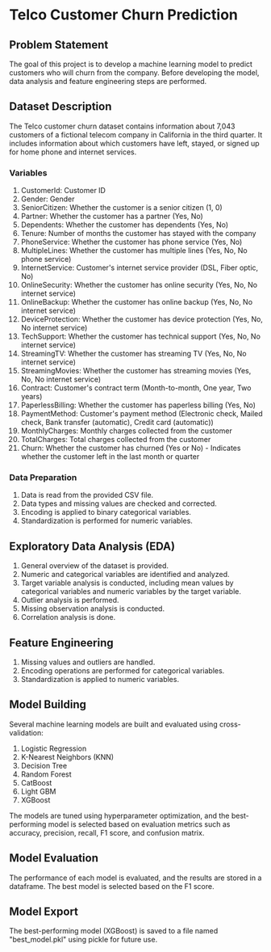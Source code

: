 # Telco Customer Churn Prediction

## Problem Statement

The goal of this project is to develop a machine learning model to predict customers who will churn from the company. Before developing the model, data analysis and feature engineering steps are performed.

## Dataset Description

The Telco customer churn dataset contains information about 7,043 customers of a fictional telecom company in California in the third quarter. It includes information about which customers have left, stayed, or signed up for home phone and internet services.

### Variables
1. CustomerId: Customer ID
2. Gender: Gender
3. SeniorCitizen: Whether the customer is a senior citizen (1, 0)
4. Partner: Whether the customer has a partner (Yes, No)
5. Dependents: Whether the customer has dependents (Yes, No)
6. Tenure: Number of months the customer has stayed with the company
7. PhoneService: Whether the customer has phone service (Yes, No)
8. MultipleLines: Whether the customer has multiple lines (Yes, No, No phone service)
9. InternetService: Customer's internet service provider (DSL, Fiber optic, No)
10. OnlineSecurity: Whether the customer has online security (Yes, No, No internet service)
11. OnlineBackup: Whether the customer has online backup (Yes, No, No internet service)
12. DeviceProtection: Whether the customer has device protection (Yes, No, No internet service)
13. TechSupport: Whether the customer has technical support (Yes, No, No internet service)
14. StreamingTV: Whether the customer has streaming TV (Yes, No, No internet service)
15. StreamingMovies: Whether the customer has streaming movies (Yes, No, No internet service)
16. Contract: Customer's contract term (Month-to-month, One year, Two years)
17. PaperlessBilling: Whether the customer has paperless billing (Yes, No)
18. PaymentMethod: Customer's payment method (Electronic check, Mailed check, Bank transfer (automatic), Credit card (automatic))
19. MonthlyCharges: Monthly charges collected from the customer
20. TotalCharges: Total charges collected from the customer
21. Churn: Whether the customer has churned (Yes or No) - Indicates whether the customer left in the last month or quarter

### Data Preparation

1. Data is read from the provided CSV file.
2. Data types and missing values are checked and corrected.
3. Encoding is applied to binary categorical variables.
4. Standardization is performed for numeric variables.

## Exploratory Data Analysis (EDA)

1. General overview of the dataset is provided.
2. Numeric and categorical variables are identified and analyzed.
3. Target variable analysis is conducted, including mean values by categorical variables and numeric variables by the target variable.
4. Outlier analysis is performed.
5. Missing observation analysis is conducted.
6. Correlation analysis is done.

## Feature Engineering

1. Missing values and outliers are handled.
2. Encoding operations are performed for categorical variables.
3. Standardization is applied to numeric variables.

## Model Building

Several machine learning models are built and evaluated using cross-validation:

1. Logistic Regression
2. K-Nearest Neighbors (KNN)
3. Decision Tree
4. Random Forest
5. CatBoost
6. Light GBM
7. XGBoost

The models are tuned using hyperparameter optimization, and the best-performing model is selected based on evaluation metrics such as accuracy, precision, recall, F1 score, and confusion matrix.

## Model Evaluation

The performance of each model is evaluated, and the results are stored in a dataframe. The best model is selected based on the F1 score.

## Model Export

The best-performing model (XGBoost) is saved to a file named "best_model.pkl" using pickle for future use.

